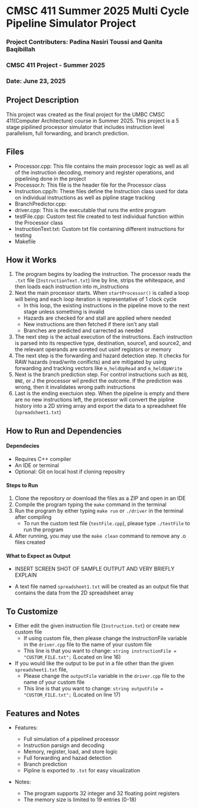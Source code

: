 # CMSC 411 Summer 2025 Multi Cycle Pipeline Simulator Project
### Project Contributers: Padina Nasiri Toussi and Qanita Baqibillah
### CMSC 411 Project - Summer 2025
### Date: June 23, 2025

## Project Description

This project was created as the final project for the UMBC CMSC 411(Computer Architecture) course in Summer 2025. This project is a 5 stage pipilined processor simulator that includes instruction level parallelism, full forwarding, and branch prediction.

## Files
- Processor.cpp: This file contains the main processor logic as well as all of the instruction decoding, memory and register operations, and pipelining done in the project
- Processor.h: This file is the header file for the Processor class
- Instruction.cpp/h: These files define the Instruction class used for data on individual instructions as well as pipline stage tracking
- BranchPredictor.cpp: 
- driver.cpp: This is the executable that runs the entire program
- testFile.cpp: Custom test file created to test individual function within the Processor class
- InstructionText.txt: Custom txt file containing different instructions for testing
- Makefile

## How it Works

1. The program begins by loading the instruction. The processor reads the ``.txt`` file (``InstructionText.txt``) line by line, strips the whitespace, and then loads each instruction into m_instructions
2. Next the main processor starts. When ``startProcessor()`` is called a loop will being and each loop iteration is representative of 1 clock cycle
    - In this loop, the existing instructions in the pipeline move to the next stage unless something is invalid
    - Hazards are checked for and stall are applied where needed
    - New instructions are then fetched if there isn't any stall
    - Branches are predicted and carrected as needed
3. The next step is the actual execution of the instructions. Each instruction is parsed into its respective type, destination, source1, and source2, and the relevant operands are soreted out usinf registors or memory
4. The next step is the forwarding and hazard detection step. It checks for RAW hazards (read/write conlficts) and are mitigated by using forwarding and tracking vectors like ``m_heldUpRead`` and ``m_heldUpWrite``
5. Next is the branch prediction step. For control instructions such as ``BEQ``, ``BNE``, or J the processor wil predict the outcome. If the prediction was wrong, then it invalidates wrong path instructions
6. Last is the ending exectuion step. When the pipeline is empty and there are no new instructions left, the processor will convert the pipline history into a 2D strimg array and export the data to a spreadsheet file (``spreadsheet1.txt``)

## How to Run and Dependencies
#### Dependecies
- Requires C++ compiler
- An IDE or terminal
- Optional: Git on local host if cloning repositry

#### Steps to Run
1. Clone the repository or download the files as a ZIP and open in an IDE
2. Compile the program typing the ``make`` command in the terminal
3. Run the program by either typing ``make run`` or ``./driver`` in the terminal after compiling
    - To run the custom test file (``testFile.cpp``), please type ``./testFile`` to run the program
4. After running, you may use the ``make clean`` command to remove any .o files created

#### What to Expect as Output

- INSERT SCREEN SHOT OF SAMPLE OUTPUT AND VERY BRIEFLY EXPLAIN

- A text file named ``spreadsheet1.txt`` will be created as an output file that contains the data from the 2D spreadsheet array

## To Customize
- Either edit the given instruction file (``Instruction.txt``) or create new custom file
    - If using custom file, then please change the instructionFile variable in the ``driver.cpp`` file to the name of your custom file
    - This line is that you want to change: ``string instructionFile = "CUSTOM_FILE.txt";`` (Located on line 16)
- If you would like the output to be put in a file other than the given ``spreadsheet1.txt`` file,
    - Please change the ``outputFile`` variable in the ``driver.cpp`` file to the name of your custom file
    - This line is that you want to change: ``string outputFile = "CUSTOM_FILE.txt";`` (Located on line 17)

## Features and Notes

- Features:
    - Full simulation of a pipelined processor
    - Instruction parsign and decoding
    - Memory, register, load, and store logic
    - Full forwarding and hazad detection
    - Branch prediction
    - Pipline is exported to ``.txt`` for easy visualization

- Notes:
    - The program supports 32 integer and 32 floating point registers
    - The memory size is limited to 19 entries (0-18)




